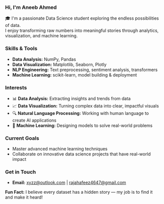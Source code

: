 ### Hi, I'm Aneeb Ahmed 

🎓 I'm a passionate Data Science student exploring the endless possibilities of data.  
I enjoy transforming raw numbers into meaningful stories through analytics, visualization, and machine learning.

### Skills & Tools
- **Data Analysis:** NumPy, Pandas  
- **Data Visualization:** Matplotlib, Seaborn, Plotly  
- **NLP Engineering:** Text preprocessing, sentiment analysis, transformers  
- **Machine Learning:** scikit-learn, model building & deployment  

###  Interests
- 📊 **Data Analysis:** Extracting insights and trends from data  
- 📈 **Data Visualization:** Turning complex data into clear, impactful visuals  
- 🔍 **Natural Language Processing:** Working with human language to create AI applications  
- 🤖 **Machine Learning:** Designing models to solve real-world problems  

###  Current Goals
- Master advanced machine learning techniques  
- Collaborate on innovative data science projects that have real-world impact  

###  Get in Touch
- **Email:** xyzz@outlook.com | rajahafeez4647@gmail.com  


 **Fun Fact:** I believe every dataset has a hidden story — my job is to find it and make it heard!


<!---
nb-hmd/nb-hmd is a ✨ special ✨ repository because its `README.md` (this file) appears on your GitHub profile.
You can click the Preview link to take a look at your changes.
--->
